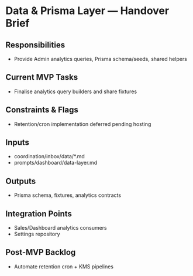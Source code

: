 <!-- GENERATED BY manager. DO NOT EDIT.
     Source: coordination/registry/agents.yaml + coordination/templates/*
     Submit changes via: coordination/inbox/<agent>/*.md
     Instructions-Version: 1.0.2  Generated: 2025-09-27T20:30:00+00:00 -->
# Data & Prisma Layer — Handover Brief

## Responsibilities
- Provide Admin analytics queries, Prisma schema/seeds, shared helpers

## Current MVP Tasks
- Finalise analytics query builders and share fixtures

## Constraints & Flags
- Retention/cron implementation deferred pending hosting

## Inputs
- coordination/inbox/data/*.md
- prompts/dashboard/data-layer.md

## Outputs
- Prisma schema, fixtures, analytics contracts

## Integration Points
- Sales/Dashboard analytics consumers
- Settings repository

## Post-MVP Backlog
- Automate retention cron + KMS pipelines

